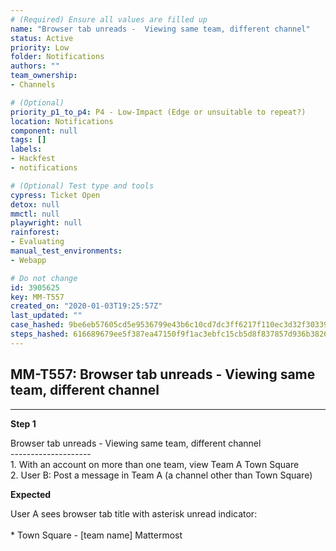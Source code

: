 ```yaml
---
# (Required) Ensure all values are filled up
name: "Browser tab unreads -  Viewing same team, different channel"
status: Active
priority: Low
folder: Notifications
authors: ""
team_ownership: 
- Channels

# (Optional)
priority_p1_to_p4: P4 - Low-Impact (Edge or unsuitable to repeat?)
location: Notifications
component: null
tags: []
labels: 
- Hackfest
- notifications

# (Optional) Test type and tools
cypress: Ticket Open
detox: null
mmctl: null
playwright: null
rainforest: 
- Evaluating
manual_test_environments: 
- Webapp

# Do not change
id: 3905625
key: MM-T557
created_on: "2020-01-03T19:25:57Z"
last_updated: ""
case_hashed: 9be6eb57605cd5e9536799e43b6c10cd7dc3ff6217f110ec3d32f3033930f0144f00696b17fa20b1327bcba597968fe4
steps_hashed: 616689679ee5f387ea47150f9f1ac3ebfc15cb5d8f837857d936b382623d74735ad4290d99c311a187eabdc3c971aceb
---
```


<!-- (Auto-generated) Based on frontmatter's "key" and "name" -->

## MM-T557: Browser tab unreads - Viewing same team, different channel

---

**Step 1**

Browser tab unreads - Viewing same team, different channel\
\--------------------\
1\. With an account on more than one team, view Team A Town Square\
2\. User B: Post a message in Team A (a channel other than Town Square)

**Expected**

User A sees browser tab title with asterisk unread indicator:\
\
\* Town Square - \[team name] Mattermost
